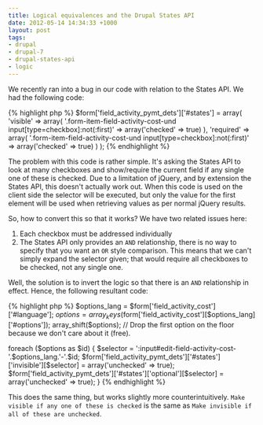 ```yaml
---
title: Logical equivalences and the Drupal States API
date: 2012-05-14 14:34:33 +1000
layout: post
tags:
- drupal
- drupal-7
- drupal-states-api
- logic
---
```


We recently ran into a bug in our code with relation to the States API. We had
the following code:

{% highlight php %}
$form['field_activity_pymt_dets']['#states'] = array(
  'visible' => array(
    '.form-item-field-activity-cost-und input[type=checkbox]:not(:first)' => array('checked' => true)
  ),
  'required' => array(
    '.form-item-field-activity-cost-und input[type=checkbox]:not(:first)' => array('checked' => true)
  )
);
{% endhighlight %}

The problem with this code is rather simple. It's asking the States API to look at
many checkboxes and show/require the current field if any single one of these is
checked. Due to a limitation of jQuery, and by extension the States API, this doesn't
actually work out. When this code is used on the client side the selector will be
executed, but only the value for the first element will be used when retrieving values
as per normal jQuery results.

So, how to convert this so that it works? We have two related issues here:

1.  Each checkbox must be addressed individually
2.  The States API only provides an `AND` relationship, there is no way to specify that
    you want an `OR` style comparison. This means that we can't simply expand the 
    selector given; that would require all checkboxes to be checked, not any single one.

Well, the solution is to invert the logic so that there is an `AND` relationship in
effect. Hence, the following resultant code:

{% highlight php %}
$options_lang = $form['field_activity_cost']['#language'];
$options = array_keys($form['field_activity_cost'][$options_lang]['#options']);
array_shift($options); // Drop the first option on the floor because we don't care about it (free).

foreach ($options as $id) {
  $selector = ':input#edit-field-activity-cost-'.$options_lang.'-'.$id;
  $form['field_activity_pymt_dets']['#states']['invisible'][$selector] = array('unchecked' => true);
  $form['field_activity_pymt_dets']['#states']['optional'][$selector] = array('unchecked' => true);
}
{% endhighlight %}

This does the same thing, but works slightly more counterintuitively. `Make visible if any
one of these is checked` is the same as `Make invisible if all of these are unchecked`.

